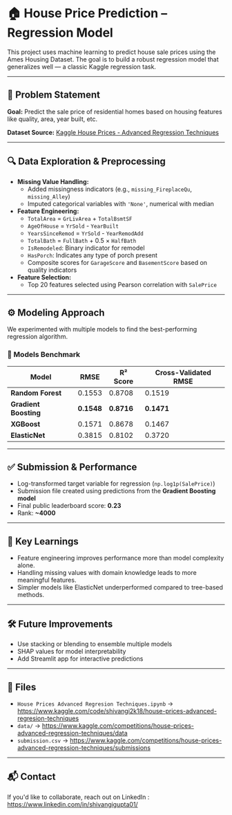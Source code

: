 # 🏠 House Price Prediction – Regression Model

This project uses machine learning to predict house sale prices using the Ames Housing Dataset. The goal is to build a robust regression model that generalizes well — a classic Kaggle regression task.

---

## 📌 Problem Statement

**Goal:** Predict the sale price of residential homes based on housing features like quality, area, year built, etc.

**Dataset Source:** [Kaggle House Prices - Advanced Regression Techniques](https://www.kaggle.com/c/house-prices-advanced-regression-techniques)

---

## 🔍 Data Exploration & Preprocessing

- **Missing Value Handling:**
  - Added missingness indicators (e.g., `missing_FireplaceQu`, `missing_Alley`)
  - Imputed categorical variables with `'None'`, numerical with median
- **Feature Engineering:**
  - `TotalArea` = `GrLivArea` + `TotalBsmtSF`
  - `AgeOfHouse` = `YrSold` - `YearBuilt`
  - `YearsSinceRemod` = `YrSold` - `YearRemodAdd`
  - `TotalBath` = `FullBath` + 0.5 × `HalfBath`
  - `IsRemodeled`: Binary indicator for remodel
  - `HasPorch`: Indicates any type of porch present
  - Composite scores for `GarageScore` and `BasementScore` based on quality indicators
- **Feature Selection:**
  - Top 20 features selected using Pearson correlation with `SalePrice`

---

## ⚙️ Modeling Approach

We experimented with multiple models to find the best-performing regression algorithm.

### 🔢 Models Benchmark

| Model              | RMSE     | R² Score | Cross-Validated RMSE |
|-------------------|----------|----------|-----------------------|
| **Random Forest**      | 0.1553   | 0.8708   | 0.1519                |
| **Gradient Boosting**  | **0.1548** | **0.8716** | **0.1471**             |
| **XGBoost**            | 0.1571   | 0.8678   | 0.1467                |
| **ElasticNet**         | 0.3815   | 0.8102   | 0.3720                |

---

## ✅ Submission & Performance

- Log-transformed target variable for regression (`np.log1p(SalePrice)`)
- Submission file created using predictions from the **Gradient Boosting model**
- Final public leaderboard score: **0.23**
- Rank: **~4000**

---

## 📌 Key Learnings

- Feature engineering improves performance more than model complexity alone.
- Handling missing values with domain knowledge leads to more meaningful features.
- Simpler models like ElasticNet underperformed compared to tree-based methods.

---

## 🛠 Future Improvements

- Use stacking or blending to ensemble multiple models
- SHAP values for model interpretability
- Add Streamlit app for interactive predictions

---

## 📁 Files

- `House Prices Advanced Regresion Techniques.ipynb` → https://www.kaggle.com/code/shivangi2k18/house-prices-advanced-regresion-techniques
- `data/` → https://www.kaggle.com/competitions/house-prices-advanced-regression-techniques/data
- `submission.csv` → https://www.kaggle.com/competitions/house-prices-advanced-regression-techniques/submissions

---

## 📬 Contact

If you'd like to collaborate, reach out on LinkedIn : https://www.linkedin.com/in/shivangigupta01/


